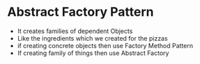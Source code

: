 ﻿# Abstract Factory Pattern

- It creates families of dependent Objects
- Like the ingredients which we created for the pizzas
- if creating concrete objects then use Factory Method Pattern
- If creating family of things then use Abstract Factory
